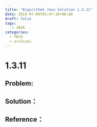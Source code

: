 ```yaml
---
title: "Algorithm4 Java Solution 1.3.11"
date: 2019-07-04T05:47:10+08:00
draft: false
tags:
   - JAVA
categories:
  - TECH
  - archives
---
```



# 1.3.11

## Problem:


## Solution：


## Reference：


